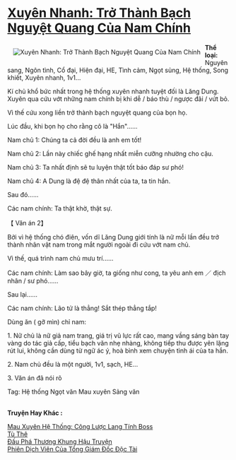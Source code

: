 <a href="https://utruyen.com/xuyen-nhanh-tro-thanh-bach-nguyet-quang-cua-nam-chinh/22083/" title="Xuyên Nhanh: Trở Thành Bạch Nguyệt Quang Của Nam Chính"><h1>Xuyên Nhanh: Trở Thành Bạch Nguyệt Quang Của Nam Chính</h1></a><div style="display:table"><img align="right" style="float: left; padding: 10px;" src="https://utruyen.com/images/story/200x260/xuyen-nhanh-tro-thanh-bach-nguyet-quang-cua-nam-chinh.jpg" alt="Xuyên Nhanh: Trở Thành Bạch Nguyệt Quang Của Nam Chính"><b>Thể loại:</b> Nguyên sang, Ngôn tình, Cổ đại, Hiện đại, HE, Tình cảm, Ngọt sủng, Hệ thống, Song khiết, Xuyên nhanh, 1v1...<p></p>Kí chủ khổ bức nhất trong hệ thống xuyên nhanh tuyệt đối là Lăng Dung. Xuyên qua cứu vớt những nam chính bị khi dễ / báo thù / ngược đãi / vứt bỏ.<p></p>Vì thế cứu xong liền trở thành bạch nguyệt quang của bọn họ.<p></p>Lúc đầu, khi bọn họ cho rằng cô là "Hắn"......<p></p>Nam chủ 1: Chúng ta cả đời đều là anh em tốt!<p></p>Nam chủ 2: Lần này chiếc ghế hạng nhất miễn cưỡng nhường cho cậu.<p></p>Nam chủ 3: Ta nhất định sẽ tu luyện thật tốt báo đáp sư phó!<p></p>Nam chủ 4: A Dung là đệ đệ thân nhất của ta, ta tin hắn.<p></p>Sau đó......<p></p>Các nam chính: Ta thật khờ, thật sự.<p></p>【 Văn án 2】<p></p>Bởi vì hệ thống chó điên, vốn dĩ Lăng Dung giới tính là nữ mỗi lần đều trở thành nhân vật nam trong mắt người ngoài đi cứu vớt nam chủ.<p></p>Vì thế, quá trình nam chủ mưu trí......<p></p>Các nam chính: Làm sao bây giờ, ta giống như cong, ta yêu anh em ／ địch nhân / sư phó......<p></p>Sau lại......<p></p>Các nam chính: Lão tử là thẳng! Sắt thép thẳng tắp!<p></p>Dùng ăn ( gỡ mìn) chỉ nam:<p></p>1. Nữ chủ là nữ giả nam trang, giá trị vũ lực rất cao, mang vầng sáng bàn tay vàng do tác giả cấp, tiểu bạch văn nhẹ nhàng, không tiếp thu được yên lặng rút lui, không cần dùng từ ngữ ác ý, hoà bình xem chuyện tình ái của ta hắn.<p></p>2. Nam chủ đều là một người, 1v1, sạch, HE...<p></p>3. Văn án đã nói rõ<p></p>Tag: Hệ thống Ngọt văn Mau xuyên Sảng văn</div><p><br><b>Truyện Hay Khác :</b></p><a href="https://utruyen.com/mau-xuyen-he-thong-cong-luoc-lang-tinh-boss/17060/" alt="Mau Xuyên Hệ Thống: Công Lược Lang Tính Boss">Mau Xuyên Hệ Thống: Công Lược Lang Tính Boss</a><br/><a href="https://github.com/quanluxury/dammy/tree/master/truyenhay/21930/" alt="Tù Thê">Tù Thê</a><br/><a href="https://truyenhot2019.blogspot.com/2019/12/dau-pha-thuong-khung-hau-truyen.html" alt="Đấu Phá Thương Khung Hậu Truyện">Đấu Phá Thương Khung Hậu Truyện</a><br/><a href="https://github.com/quanluxury/truyenhot/tree/master/truyenhay/17417/" alt="Phiên Dịch Viên Của Tổng Giám Đốc Độc Tài">Phiên Dịch Viên Của Tổng Giám Đốc Độc Tài</a><br/>